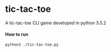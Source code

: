 # tic-tac-toe
A tic-tac-toe CLI game developed in python 3.5.2

#### How to run
```bash
python3 ./tic-tac-toe.py
```